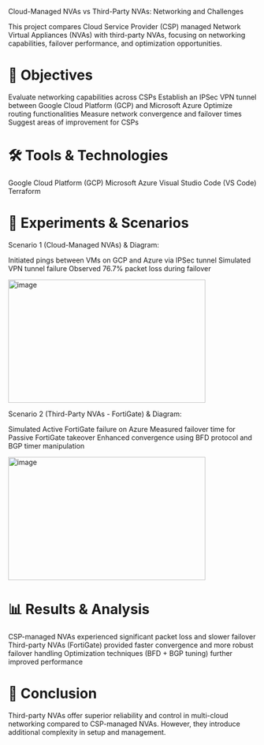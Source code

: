 Cloud-Managed NVAs vs Third-Party NVAs: Networking and Challenges

This project compares Cloud Service Provider (CSP) managed Network Virtual Appliances (NVAs) with third-party NVAs, focusing on networking capabilities, failover performance, and optimization opportunities.

🎯 Objectives
  =============
  Evaluate networking capabilities across CSPs
  Establish an IPSec VPN tunnel between Google Cloud Platform (GCP) and Microsoft Azure
  Optimize routing functionalities
  Measure network convergence and failover times
  Suggest areas of improvement for CSPs
  
🛠️ Tools & Technologies
   ======================

  Google Cloud Platform (GCP)
  Microsoft Azure
  Visual Studio Code (VS Code)
  Terraform
  
🧪 Experiments & Scenarios
 ===========================
 
Scenario 1 (Cloud-Managed NVAs) & Diagram:


Initiated pings between VMs on GCP and Azure via IPSec tunnel
Simulated VPN tunnel failure
Observed 76.7% packet loss during failover




<img width="400" height="250" alt="image" src="https://github.com/user-attachments/assets/ae129e34-9c1a-4ebe-8b45-e9a1cabd23ed" />



Scenario 2 (Third-Party NVAs - FortiGate) & Diagram:

Simulated Active FortiGate failure on Azure
Measured failover time for Passive FortiGate takeover
Enhanced convergence using BFD protocol and BGP timer manipulation

<img width="400" height="250" alt="image" src="https://github.com/user-attachments/assets/55e65811-bf99-456b-a8f9-74a6fdd61696" />



📊 Results & Analysis
=====================

  CSP-managed NVAs experienced significant packet loss and slower failover
  Third-party NVAs (FortiGate) provided faster convergence and more robust failover handling
  Optimization techniques (BFD + BGP tuning) further improved performance

📌 Conclusion
=============
Third-party NVAs offer superior reliability and control in multi-cloud networking compared to CSP-managed NVAs. However, they introduce additional complexity in setup and management.
